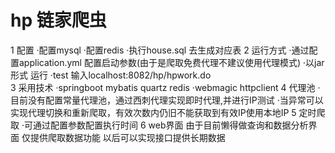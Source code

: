 # hp 链家爬虫 
1 配置
·配置mysql
·配置redis
·执行house.sql 去生成对应表
2 运行方式 
·通过配置application.yml 配置启动参数(由于是爬取免费代理不建议使用代理模式)
·以jar形式 运行
·test 输入localhost:8082/hp/hpwork.do  
3 采用技术
·springboot mybatis quartz redis
·webmagic httpclient 
4 代理池
·目前没有配置常量代理池，通过西刺代理实现即时代理,并进行IP测试
·当异常可以实现代理切换和重新爬取，有效次数内仍旧不能获取到有效IP使用本地IP
5 定时爬取
·可通过配置参数配置执行时间
6 web界面
由于目前懒得做查询和数据分析界面 仅提供爬取数据功能 以后可以实现接口提供长期数据
